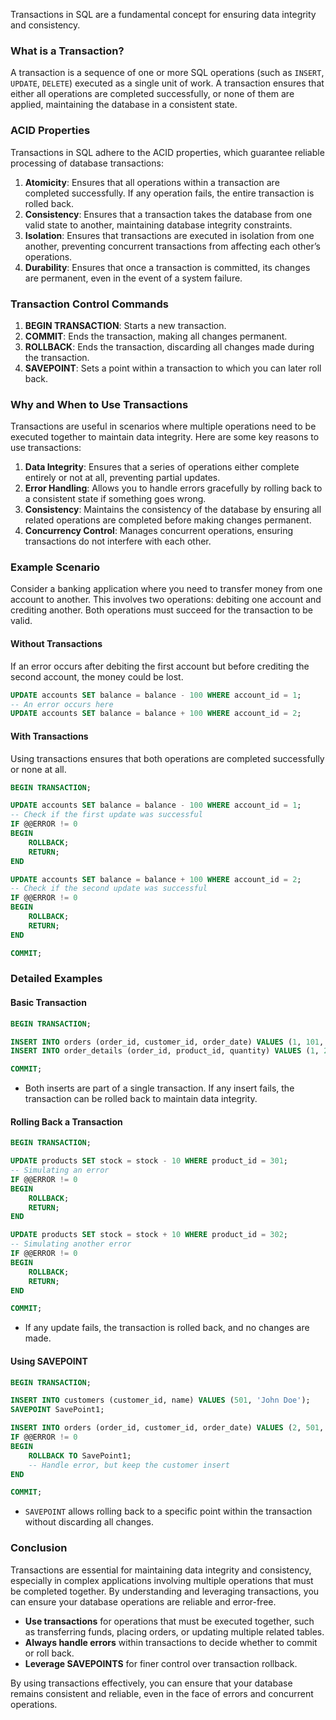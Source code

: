 Transactions in SQL are a fundamental concept for ensuring data integrity and consistency.

### What is a Transaction?

A transaction is a sequence of one or more SQL operations (such as `INSERT`, `UPDATE`, `DELETE`) executed as a single unit of work. A transaction ensures that either all operations are completed successfully, or none of them are applied, maintaining the database in a consistent state.

### ACID Properties

Transactions in SQL adhere to the ACID properties, which guarantee reliable processing of database transactions:

1. **Atomicity**: Ensures that all operations within a transaction are completed successfully. If any operation fails, the entire transaction is rolled back.
2. **Consistency**: Ensures that a transaction takes the database from one valid state to another, maintaining database integrity constraints.
3. **Isolation**: Ensures that transactions are executed in isolation from one another, preventing concurrent transactions from affecting each other’s operations.
4. **Durability**: Ensures that once a transaction is committed, its changes are permanent, even in the event of a system failure.

### Transaction Control Commands

1. **BEGIN TRANSACTION**: Starts a new transaction.
2. **COMMIT**: Ends the transaction, making all changes permanent.
3. **ROLLBACK**: Ends the transaction, discarding all changes made during the transaction.
4. **SAVEPOINT**: Sets a point within a transaction to which you can later roll back.

### Why and When to Use Transactions

Transactions are useful in scenarios where multiple operations need to be executed together to maintain data integrity. Here are some key reasons to use transactions:

1. **Data Integrity**: Ensures that a series of operations either complete entirely or not at all, preventing partial updates.
2. **Error Handling**: Allows you to handle errors gracefully by rolling back to a consistent state if something goes wrong.
3. **Consistency**: Maintains the consistency of the database by ensuring all related operations are completed before making changes permanent.
4. **Concurrency Control**: Manages concurrent operations, ensuring transactions do not interfere with each other.

### Example Scenario

Consider a banking application where you need to transfer money from one account to another. This involves two operations: debiting one account and crediting another. Both operations must succeed for the transaction to be valid.

#### Without Transactions

If an error occurs after debiting the first account but before crediting the second account, the money could be lost.

```sql
UPDATE accounts SET balance = balance - 100 WHERE account_id = 1;
-- An error occurs here
UPDATE accounts SET balance = balance + 100 WHERE account_id = 2;
```

#### With Transactions

Using transactions ensures that both operations are completed successfully or none at all.

```sql
BEGIN TRANSACTION;

UPDATE accounts SET balance = balance - 100 WHERE account_id = 1;
-- Check if the first update was successful
IF @@ERROR != 0 
BEGIN
    ROLLBACK;
    RETURN;
END

UPDATE accounts SET balance = balance + 100 WHERE account_id = 2;
-- Check if the second update was successful
IF @@ERROR != 0 
BEGIN
    ROLLBACK;
    RETURN;
END

COMMIT;
```

### Detailed Examples

#### Basic Transaction

```sql
BEGIN TRANSACTION;

INSERT INTO orders (order_id, customer_id, order_date) VALUES (1, 101, '2023-06-22');
INSERT INTO order_details (order_id, product_id, quantity) VALUES (1, 201, 5);

COMMIT;
```
- Both inserts are part of a single transaction. If any insert fails, the transaction can be rolled back to maintain data integrity.

#### Rolling Back a Transaction

```sql
BEGIN TRANSACTION;

UPDATE products SET stock = stock - 10 WHERE product_id = 301;
-- Simulating an error
IF @@ERROR != 0 
BEGIN
    ROLLBACK;
    RETURN;
END

UPDATE products SET stock = stock + 10 WHERE product_id = 302;
-- Simulating another error
IF @@ERROR != 0 
BEGIN
    ROLLBACK;
    RETURN;
END

COMMIT;
```
- If any update fails, the transaction is rolled back, and no changes are made.

#### Using SAVEPOINT

```sql
BEGIN TRANSACTION;

INSERT INTO customers (customer_id, name) VALUES (501, 'John Doe');
SAVEPOINT SavePoint1;

INSERT INTO orders (order_id, customer_id, order_date) VALUES (2, 501, '2023-06-22');
IF @@ERROR != 0 
BEGIN
    ROLLBACK TO SavePoint1;
    -- Handle error, but keep the customer insert
END

COMMIT;
```
- `SAVEPOINT` allows rolling back to a specific point within the transaction without discarding all changes.

### Conclusion

Transactions are essential for maintaining data integrity and consistency, especially in complex applications involving multiple operations that must be completed together. By understanding and leveraging transactions, you can ensure your database operations are reliable and error-free.

- **Use transactions** for operations that must be executed together, such as transferring funds, placing orders, or updating multiple related tables.
- **Always handle errors** within transactions to decide whether to commit or roll back.
- **Leverage SAVEPOINTS** for finer control over transaction rollback.

By using transactions effectively, you can ensure that your database remains consistent and reliable, even in the face of errors and concurrent operations.

